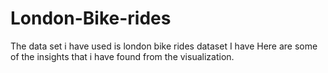 # London-Bike-rides
The data set i have used is london bike rides dataset
I have
Here are some of the insights that i have found from the visualization.
